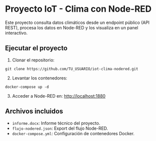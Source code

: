 # Proyecto IoT - Clima con Node-RED

Este proyecto consulta datos climáticos desde un endpoint público (API REST), procesa los datos en Node-RED y los visualiza en un panel interactivo.

## Ejecutar el proyecto

1. Clonar el repositorio:
```
git clone https://github.com/TU_USUARIO/iot-clima-nodered.git
```

2. Levantar los contenedores:
```
docker-compose up -d
```

3. Acceder a Node-RED en: [http://localhost:1880](http://localhost:1880)

## Archivos incluidos
- `informe.docx`: Informe técnico del proyecto.
- `flujo-nodered.json`: Export del flujo Node-RED.
- `docker-compose.yml`: Configuración de contenedores Docker.
